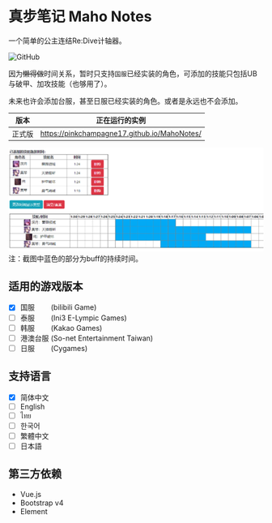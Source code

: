 # 真步笔记 Maho Notes
一个简单的公主连结Re:Dive计轴器。

![GitHub](https://img.shields.io/github/license/PinkChampagne17/MahoNotes?style=flat-square)

因为~~懒得做~~时间关系，暂时只支持``国服``已经实装的角色，可添加的技能只包括UB与破甲、加攻技能（也够用了）。

未来也许会添加台服，甚至日服已经实装的角色。或者是永远也不会添加。

|  版本   | 正在运行的实例  |
|  :--:  | :--:  |
| 正式版  | https://pinkchampagne17.github.io/MahoNotes/ |
 
![截图1](./screenshot/1.png)
注：截图中蓝色的部分为buff的持续时间。

## 适用的游戏版本
- [x] 国服　　 (bilibili Game)
- [ ] 泰服　　 (Ini3 E-Lympic Games)
- [ ] 韩服　　 (Kakao Games)
- [ ] 港澳台服 (So-net Entertainment Taiwan)
- [ ] 日服　　 (Cygames)

## 支持语言
- [x] 简体中文
- [ ] English
- [ ] ไทย
- [ ] 한국어
- [ ] 繁體中文
- [ ] 日本語

## 第三方依赖
- Vue.js
- Bootstrap v4
- Element
